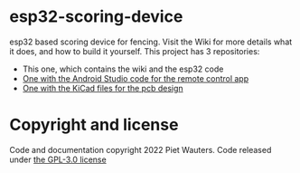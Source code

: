 # esp32-scoring-device
esp32 based scoring device for fencing.
Visit the Wiki for more details what it does, and how to build it yourself.
This project has 3 repositories:
* This one, which contains the wiki and the esp32 code
* [One with the Android Studio code for the remote control app ](https://github.com/pietwauters/remotecontrolapp)
* [One with the KiCad files for the pcb design](https://github.com/pietwauters/esp32_scoring_device_hardware)
# Copyright and license
Code and documentation copyright 2022 Piet Wauters. Code released under [the GPL-3.0 license](https://github.com/pietwauters/esp32-scoring-device/blob/main/LICENSE)
